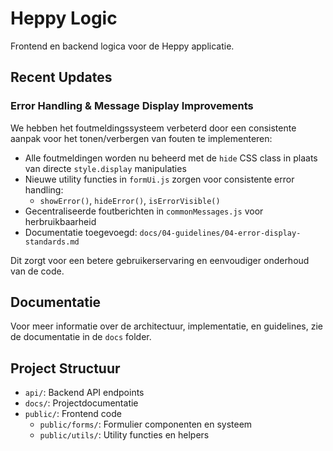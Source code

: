 # Heppy Logic

Frontend en backend logica voor de Heppy applicatie.

## Recent Updates

### Error Handling & Message Display Improvements

We hebben het foutmeldingssysteem verbeterd door een consistente aanpak voor het tonen/verbergen van fouten te implementeren:

- Alle foutmeldingen worden nu beheerd met de `hide` CSS class in plaats van directe `style.display` manipulaties
- Nieuwe utility functies in `formUi.js` zorgen voor consistente error handling:
  - `showError()`, `hideError()`, `isErrorVisible()`
- Gecentraliseerde foutberichten in `commonMessages.js` voor herbruikbaarheid
- Documentatie toegevoegd: `docs/04-guidelines/04-error-display-standards.md`

Dit zorgt voor een betere gebruikerservaring en eenvoudiger onderhoud van de code.

## Documentatie

Voor meer informatie over de architectuur, implementatie, en guidelines, zie de documentatie in de `docs` folder.

## Project Structuur

- `api/`: Backend API endpoints
- `docs/`: Projectdocumentatie
- `public/`: Frontend code
  - `public/forms/`: Formulier componenten en systeem
  - `public/utils/`: Utility functies en helpers